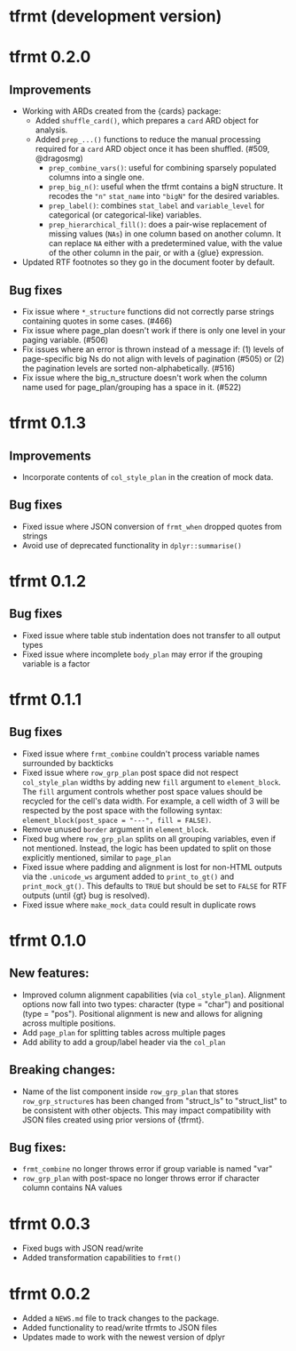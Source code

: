 # tfrmt (development version)

# tfrmt 0.2.0

## Improvements

* Working with ARDs created from the {cards} package: 
  * Added `shuffle_card()`, which prepares a `card` ARD object for analysis. 
  * Added `prep_...()` functions to reduce the manual processing required for a 
  `card` ARD object once it has been shuffled. (#509, @dragosmg)
    * `prep_combine_vars()`: useful for combining sparsely populated columns into 
    a single one.
    * `prep_big_n()`: useful when the tfrmt contains a bigN structure. It recodes 
    the `"n"` `stat_name` into `"bigN"` for the desired variables.
    * `prep_label()`: combines `stat_label` and `variable_level` for categorical 
    (or categorical-like) variables.
    * `prep_hierarchical_fill()`: does a pair-wise replacement of missing values 
    (`NAs`) in one column based on another column. It can replace `NA` either 
    with a predetermined value, with the value of the other column in the pair, or
    with a {glue} expression.
* Updated RTF footnotes so they go in the document footer by default.

## Bug fixes 

* Fix issue where `*_structure` functions did not correctly parse strings containing quotes in some cases. (#466)
* Fix issue where page_plan doesn't work if there is only one level in your paging variable. (#506)
* Fix issues where an error is thrown instead of a message if: (1) levels of page-specific big Ns do not align with levels of pagination (#505) or (2) the pagination levels are sorted non-alphabetically. (#516)
* Fix issue where the big_n_structure doesn't work when the column name used for page_plan/grouping has a space in it. (#522)


# tfrmt 0.1.3

## Improvements

* Incorporate contents of `col_style_plan` in the creation of mock data. 

## Bug fixes

* Fixed issue where JSON conversion of `frmt_when` dropped quotes from strings
* Avoid use of deprecated functionality in `dplyr::summarise()`


# tfrmt 0.1.2

## Bug fixes
* Fixed issue where table stub indentation does not transfer to all output types
* Fixed issue where incomplete `body_plan` may error if the grouping variable is a factor


# tfrmt 0.1.1 

## Bug fixes

* Fixed issue where `frmt_combine` couldn't process variable names surrounded by backticks
* Fixed issue where `row_grp_plan` post space did not respect `col_style_plan` widths by adding new `fill` argument to `element_block`. The `fill` argument controls whether post space values should be recycled for the cell's data width. For example, a cell width of 3 will be respected by the post space with the following syntax: `element_block(post_space = "---", fill = FALSE)`. 
* Remove unused `border` argument in `element_block`. 
* Fixed bug where `row_grp_plan` splits on all grouping variables, even if not mentioned. Instead, the logic has been updated to split on those explicitly mentioned, similar to `page_plan`
* Fixed issue where padding and alignment is lost for non-HTML outputs via the `.unicode_ws` argument added to `print_to_gt()` and `print_mock_gt()`. This defaults to `TRUE` but should be set to `FALSE` for RTF outputs (until {gt} bug is resolved).
* Fixed issue where `make_mock_data` could result in duplicate rows 


# tfrmt 0.1.0

## New features:

* Improved column alignment capabilities (via `col_style_plan`). Alignment options now fall into two types: character (type = "char") and positional (type = "pos"). Positional alignment is new and allows for aligning across multiple positions. 
* Add `page_plan` for splitting tables across multiple pages
* Add ability to add a group/label header via the `col_plan`

## Breaking changes:

* Name of the list component inside `row_grp_plan` that stores `row_grp_structure`s has been changed from "struct_ls" to "struct_list" to be consistent with other objects. This may impact compatibility with JSON files created using prior versions of {tfrmt}.

## Bug fixes:

* `frmt_combine` no longer throws error if group variable is named "var"
* `row_grp_plan` with post-space no longer throws error if character column contains NA values


# tfrmt 0.0.3

* Fixed bugs with JSON read/write 
* Added transformation capabilities to `frmt()`


# tfrmt 0.0.2

* Added a `NEWS.md` file to track changes to the package.
* Added functionality to read/write tfrmts to JSON files 
* Updates made to work with the newest version of dplyr 
